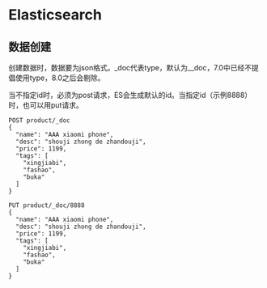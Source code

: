 # Elasticsearch

## 数据创建

创建数据时，数据要为json格式。_doc代表type，默认为__doc，7.0中已经不提倡使用type，8.0之后会剔除。

当不指定id时，必须为post请求，ES会生成默认的id。当指定id（示例8888）时，也可以用put请求。

```
POST product/_doc
{
  "name": "AAA xiaomi phone",
  "desc": "shouji zhong de zhandouji",
  "price": 1199,
  "tags": [
    "xingjiabi",
    "fashao",
    "buka"
  ]
}

PUT product/_doc/8888
{
  "name": "AAA xiaomi phone",
  "desc": "shouji zhong de zhandouji",
  "price": 1199,
  "tags": [
    "xingjiabi",
    "fashao",
    "buka"
  ]
}
```

